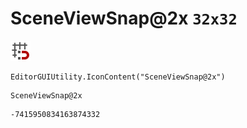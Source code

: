 # SceneViewSnap@2x `32x32`
<img src="/img/SceneViewSnap@2x.png" width=32 height=32>

``` CSharp
EditorGUIUtility.IconContent("SceneViewSnap@2x")
```
```
SceneViewSnap@2x
```
```
-7415950834163874332
```
